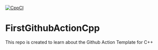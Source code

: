 [![CppCI](https://github.com/AkashSinha007/FirstGithubActionCpp/actions/workflows/helloAction.yml/badge.svg?branch=master&event=push)](https://github.com/AkashSinha007/FirstGithubActionCpp/actions/workflows/helloAction.yml)

# FirstGithubActionCpp
This repo is created to learn about the Github Action Template for C++

